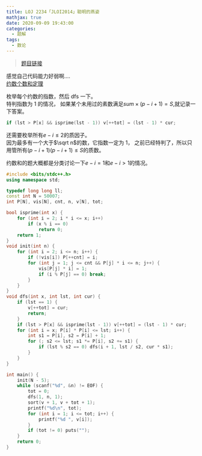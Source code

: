 ```yaml
---
title: LOJ 2234「JLOI2014」聪明的燕姿
mathjax: true
date: 2020-09-09 19:43:00
categories: 
  - 题解
tags: 
  - 数论
---
```



>[题目链接][1]  

感觉自己代码能力好弱啊....   
[约数个数和定理](https://baike.baidu.com/item/%E7%BA%A6%E6%95%B0%E5%92%8C%E5%AE%9A%E7%90%86/3808428)  

枚举每个约数的指数，然后 dfs 一下。  
特判指数为 1 的情况， 如果某个未用过的素数满足$sum\times (p-i+1)=S$,就记录一下答案。  
```cpp
if (lst > P[x] && isprime(lst - 1)) v[++tot] = (lst - 1) * cur;
```
还需要枚举所有$e-i\leq 2$的质因子。  
因为最多有一个大于$\sqrt n$的数，它指数一定为 1， 之前已经特判了，所以只用管所有$(p-i+1)(p-i+1)\leq S$的质数。  

约数和的题大概都是分类讨论一下$e-i=1$和$e-i>1$的情况。

```cpp
#include <bits/stdc++.h>
using namespace std;

typedef long long ll;
const int N = 50007;
int P[N], vis[N], cnt, n, v[N], tot;

bool isprime(int x) {
    for (int i = 2; i * i <= x; i++)
        if (x % i == 0)
            return 0;
    return 1;
}
void init(int n) {
    for (int i = 2; i <= n; i++) {
    	if (!vis[i]) P[++cnt] = i;
    	for (int j = 1; j <= cnt && P[j] * i <= n; j++) {
    		vis[P[j] * i] = 1;
    		if (i % P[j] == 0) break;
    	}
    }
}
void dfs(int x, int lst, int cur) {
	if (lst == 1) { 
		v[++tot] = cur;
		return;
	}
	if (lst > P[x] && isprime(lst - 1)) v[++tot] = (lst - 1) * cur;
	for (int i = x; P[i] * P[i] <= lst; i++) {
		int s1 = P[i], s2 = P[i] + 1;
		for (; s2 <= lst; s1 *= P[i], s2 += s1) {
			if (lst % s2 == 0) dfs(i + 1, lst / s2, cur * s1);
		}
	}
}

int main() {
    init(N - 5);
    while (scanf("%d", &n) != EOF) {
        tot = 0;
        dfs(1, n, 1);
        sort(v + 1, v + tot + 1);
        printf("%d\n", tot);
        for (int i = 1; i <= tot; i++) {
        	printf("%d ", v[i]);
        }
        if (tot != 0) puts("");
    }
    return 0;
}
```

  [1]: https://loj.ac/problem/2234